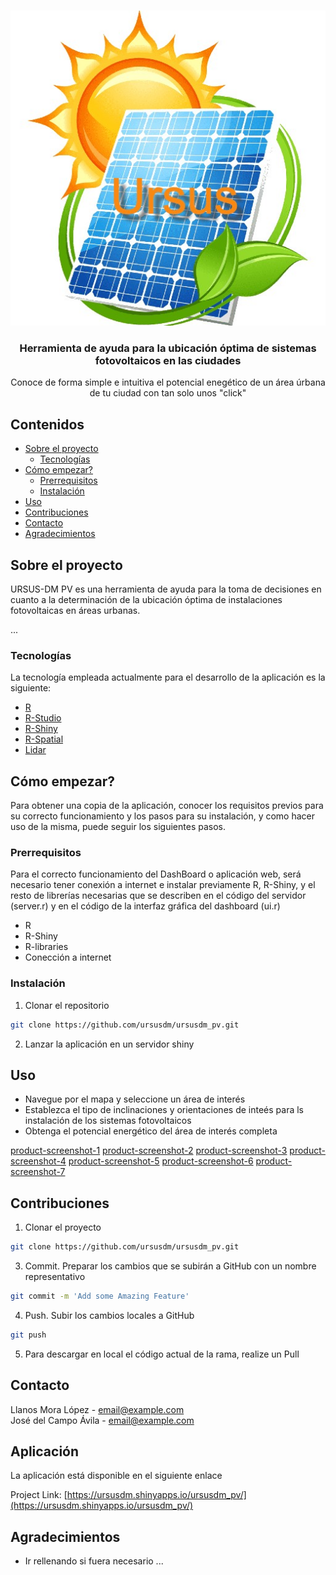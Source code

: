 <!--
*** Thanks for checking out this README Template. If you have a suggestion that would
*** make this better, please fork the repo and create a pull request or simply open
*** an issue with the tag "enhancement".
*** Thanks again! Now go create something AMAZING! :D
-->





<!-- PROJECT SHIELDS -->
<!--
*** I'm using markdown "reference style" links for readability.
*** Reference links are enclosed in brackets [ ] instead of parentheses ( ).
*** See the bottom of this document for the declaration of the reference variables
*** for contributors-url, forks-url, etc. This is an optional, concise syntax you may use.
*** https://www.markdownguide.org/basic-syntax/#reference-style-links
-->


<!-- PROJECT LOGO -->
<br />
<p align="center">
  
  <a>
    <img src="ursus_logo.jpg">
  </a>

  <h3 align="center">Herramienta de ayuda para la ubicación óptima de sistemas fotovoltaicos en las ciudades</h3>

  <p align="center">
    Conoce de forma simple e intuitiva el potencial enegético de un área úrbana de tu ciudad con tan solo unos "click"
  </p>



<!-- TABLE OF CONTENTS -->
## Contenidos

* [Sobre el proyecto](#sobre-el-proyecto)
  * [Tecnologías](#Tecnologías)
* [Cómo empezar?](#Cómo_empezar?)
  * [Prerrequisitos](#Prerrequisitos)
  * [Instalación](#Instalación)
* [Uso](#Uso)
* [Contribuciones](#Contribuciones)
* [Contacto](#Contacto)
* [Agradecimientos](#Agradecimientos)



<!-- ABOUT THE PROJECT -->
## Sobre el proyecto

URSUS-DM PV es una herramienta de ayuda para la toma de decisiones en cuanto a la determinación de la ubicación óptima de instalaciones fotovoltaicas en áreas urbanas.

...

### Tecnologías

La tecnología empleada actualmente para el desarrollo de la aplicación es la siguiente:

* [R](https://cran.r-project.org/)
* [R-Studio](https://rstudio.com/)
* [R-Shiny](https://shiny.rstudio.com/)
* [R-Spatial](https://rspatial.org/raster/spatial/8-rastermanip.html)
* [Lidar](http://centrodedescargas.cnig.es/CentroDescargas/index.jsp)



<!-- Cómo empezar? -->
## Cómo empezar?


Para obtener una copia de la aplicación, conocer los requisitos previos para su correcto funcionamiento y los pasos para su instalación, y como hacer uso de la misma, puede seguir los siguientes pasos.

### Prerrequisitos

Para el correcto funcionamiento del DashBoard o aplicación web, será necesario tener conexión a internet e instalar previamente R, R-Shiny, y el resto de librerías necesarias que se describen en el código del servidor (server.r) y en el código de la interfaz gráfica del dashboard (ui.r)

* R
* R-Shiny
* R-libraries
* Conección a internet



### Instalación


1. Clonar el repositorio
```sh
git clone https://github.com/ursusdm/ursusdm_pv.git
```
2. Lanzar la aplicación en un servidor shiny



<!-- USAGE EXAMPLES -->
## Uso

* Navegue por el mapa y seleccione un área de interés
* Establezca el tipo de inclinaciones y orientaciones de inteés para ls instalación de los sistemas fotovoltaicos
* Obtenga el potencial energético del área de interés completa


[product-screenshot-1]
[product-screenshot-2]
[product-screenshot-3]
[product-screenshot-4]
[product-screenshot-5]
[product-screenshot-6]
[product-screenshot-7]



<!-- CONTRIBUTING -->
## Contribuciones

1. Clonar el proyecto
```sh
git clone https://github.com/ursusdm/ursusdm_pv.git
```
3. Commit. Preparar los cambios que se subirán a GitHub con un nombre representativo
```sh
git commit -m 'Add some Amazing Feature'
```
4. Push. Subir los cambios locales a GitHub
```sh
git push
```

5. Para descargar en local el código actual de la rama, realize un Pull 



<!-- CONTACT -->
## Contacto

Llanos Mora López  - email@example.com 
</br>
José del Campo Ávila  - email@example.com

<!-- CONTACT -->
## Aplicación

La aplicación está disponible en el siguiente enlace

Project Link: [https://ursusdm.shinyapps.io/ursusdm_pv/](https://ursusdm.shinyapps.io/ursusdm_pv/)


<!-- ACKNOWLEDGEMENTS -->
## Agradecimientos

* Ir rellenando si fuera necesario ...

[product-screenshot-1]: screenshot_1.png
[product-screenshot-2]: screenshot_2.png
[product-screenshot-3]: screenshot_3.png
[product-screenshot-4]: screenshot_4.png
[product-screenshot-5]: screenshot_5.png
[product-screenshot-6]: screenshot_6.png
[product-screenshot-7]: screenshot_7.png
